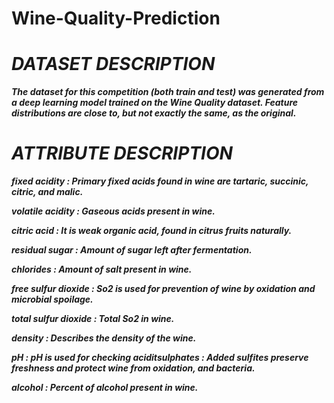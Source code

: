 # Wine-Quality-Prediction

# ***DATASET DESCRIPTION***

***The dataset for this competition (both train and test) was generated from a deep learning model trained on the Wine Quality dataset. Feature distributions are close to, but not exactly the same, as the original.***

# ***ATTRIBUTE DESCRIPTION***

***fixed acidity : Primary fixed acids found in wine are tartaric, succinic, citric, and malic.***

***volatile acidity : Gaseous acids present in wine.***

***citric acid : It is weak organic acid, found in citrus fruits naturally.***

***residual sugar : Amount of sugar left after fermentation.***

***chlorides : Amount of salt present in wine.***

***free sulfur dioxide : So2 is used for prevention of wine by oxidation and microbial spoilage.***

***total sulfur dioxide : Total So2 in wine.***

***density : Describes the density of the wine.***

***pH : pH is used for checking aciditsulphates : Added sulfites preserve freshness and protect wine from oxidation, and bacteria.***

***alcohol : Percent of alcohol present in wine.***

